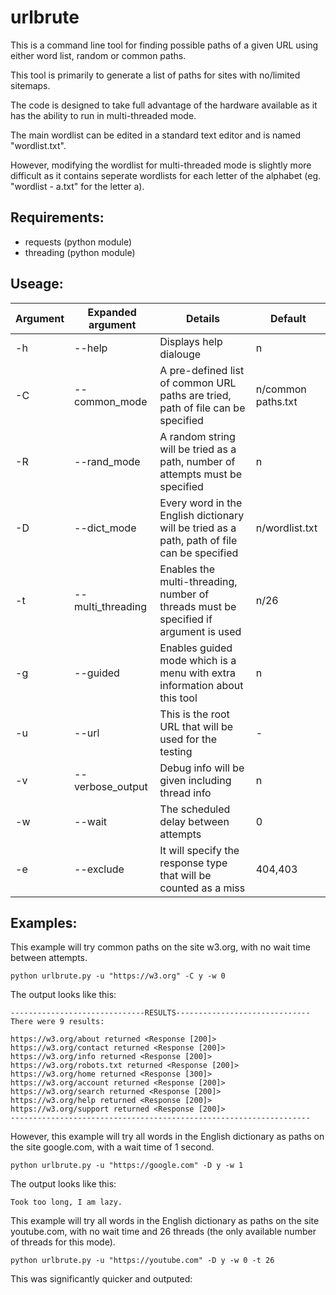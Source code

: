 # urlbrute
This is a command line tool for finding possible paths of a given URL using either word list, random or common paths.

This tool is primarily to generate a list of paths for sites with no/limited sitemaps.

The code is designed to take full advantage of the hardware available as it has the ability to run in multi-threaded mode.

The main wordlist can be edited in a standard text editor and is named "wordlist.txt".

However, modifying the wordlist for multi-threaded mode is slightly more difficult as it contains seperate wordlists for each letter of the alphabet (eg. "wordlist - a.txt" for the letter a).

## Requirements:
- requests (python module)
- threading (python module)

## Useage:

| Argument | Expanded argument | Details | Default |
| -------- | ----------------- | ------- | ------- |
| -h | --help | Displays help dialouge | n |
| -C | --common_mode | A pre-defined list of common URL paths are tried, path of file can be specified | n/common paths.txt |
| -R | --rand_mode | A random string will be tried as a path, number of attempts must be specified | n |
| -D | --dict_mode | Every word in the English dictionary will be tried as a path, path of file can be specified | n/wordlist.txt |
| -t | --multi_threading | Enables the multi-threading, number of threads must be specified if argument is used | n/26
| -g | --guided | Enables guided mode which is a menu with extra information about this tool | n |
| -u | --url | This is the root URL that will be used for the testing | - |
| -v | --verbose_output | Debug info will be given including thread info | n |
| -w | --wait | The scheduled delay between attempts | 0 |
| -e | --exclude | It will specify the response type that will be counted as a miss | 404,403 |

## Examples:
This example will try common paths on the site w3.org, with no wait time between attempts.
```
python urlbrute.py -u "https://w3.org" -C y -w 0
```
The output looks like this:
```
------------------------------RESULTS------------------------------
There were 9 results:

https://w3.org/about returned <Response [200]>
https://w3.org/contact returned <Response [200]>
https://w3.org/info returned <Response [200]>
https://w3.org/robots.txt returned <Response [200]>
https://w3.org/home returned <Response [300]>
https://w3.org/account returned <Response [200]>
https://w3.org/search returned <Response [200]>
https://w3.org/help returned <Response [200]>
https://w3.org/support returned <Response [200]>
-------------------------------------------------------------------
```
However, this example will try all words in the English dictionary as paths on the site google.com, with a wait time of 1 second.
```
python urlbrute.py -u "https://google.com" -D y -w 1
```
The output looks like this:
```
Took too long, I am lazy.
```
This example will try all words in the English dictionary as paths on the site youtube.com, with no wait time and 26 threads (the only available number of threads for this mode).
```
python urlbrute.py -u "https://youtube.com" -D y -w 0 -t 26
```
This was significantly quicker and outputed:
